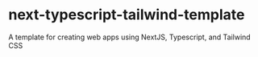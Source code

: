 # next-typescript-tailwind-template
A template for creating web apps using NextJS, Typescript, and Tailwind CSS
